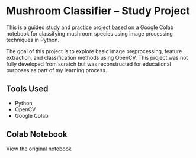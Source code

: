# Mushroom Classifier – Study Project

This is a guided study and practice project based on a Google Colab notebook for classifying mushroom species using image processing techniques in Python.

The goal of this project is to explore basic image preprocessing, feature extraction, and classification methods using OpenCV. This project was not fully developed from scratch but was reconstructed for educational purposes as part of my learning process.

## Tools Used
- Python
- OpenCV
- Google Colab

## Colab Notebook
[View the original notebook](https://colab.research.google.com/drive/1KWkrtH_pymCa-7hOV1ri9kbBx-V-Yd5E)
